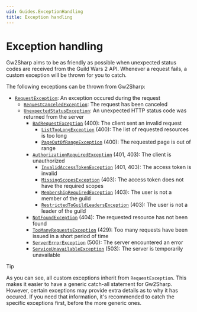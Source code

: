 ```yaml
---
uid: Guides.ExceptionHandling
title: Exception handling
---
```


# Exception handling
Gw2Sharp aims to be as friendly as possible when unexpected status codes are received from the Guild Wars 2 API.
Whenever a request fails, a custom exception will be thrown for you to catch.

The following exceptions can be thrown from Gw2Sharp:
- [`RequestException`](../api/Gw2Sharp.WebApi.Http.RequestException.html): An exception occured during the request
  - [`RequestCanceledException`](../api/Gw2Sharp.WebApi.Http.RequestCanceledException.html): The request has been canceled
  - [`UnexpectedStatusException`](../api/Gw2Sharp.WebApi.Http.UnexpectedStatusException.html): An unexpected HTTP status code was returned from the server
    - [`BadRequestException`](../api/Gw2Sharp.WebApi.Http.BadRequestException.html) (400): The client sent an invalid request
      - [`ListTooLongException`](../api/Gw2Sharp.WebApi.Http.ListTooLongException.html) (400): The list of requested resources is too long
      - [`PageOutOfRangeException`](../api/Gw2Sharp.WebApi.Http.PageOutOfRangeException.html) (400): The requested page is out of range
    - [`AuthorizationRequiredException`](../api/Gw2Sharp.WebApi.Http.AuthorizationRequiredException.html) (401, 403): The client is unauthorized
      - [`InvalidAccessTokenException`](../api/Gw2Sharp.WebApi.Http.InvalidAccessTokenException.html) (401, 403): The access token is invalid
      - [`MissingScopesException`](../api/Gw2Sharp.WebApi.Http.MissingScopesException.html) (403): The access token does not have the required scopes
      - [`MembershipRequiredException`](../api/Gw2Sharp.WebApi.Http.MembershipRequiredException.html) (403): The user is not a member of the guild
      - [`RestrictedToGuildLeadersException`](../api/Gw2Sharp.WebApi.Http.RestrictedToGuildLeadersException.html) (403): The user is not a leader of the guild
    - [`NotFoundException`](../api/Gw2Sharp.WebApi.Http.NotFoundException.html) (404): The requested resource has not been found
    - [`TooManyRequestsException`](../api/Gw2Sharp.WebApi.Http.TooManyRequestsException.html) (429): Too many requests have been issued in a short period of time
    - [`ServerErrorException`](../api/Gw2Sharp.WebApi.Http.ServerErrorException.html) (500): The server encountered an error
    - [`ServiceUnavailableException`](../api/Gw2Sharp.WebApi.Http.ServiceUnavailableException.html) (503): The server is temporarily unavailable

> [!TIP]
> As you can see, all custom exceptions inherit from `RequestException`.
> This makes it easier to have a generic catch-all statement for Gw2Sharp.
> However, certain exceptions may provide extra details as to why it has occured.
> If you need that information, it's recommended to catch the specific exceptions first, before the more generic ones.

